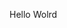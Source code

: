 Hello Wolrd



































































































































































































































































































































































































































































































































































































































































































































































































































































































































































































































































































































































































































































































































































































































































































































































































































































































































































































































































































































































































































































































































































































































































































































































































































































































































































































































































































































































































































































































































































































































































































































































































































































































































































































































































































































































































































































































































































































































































































































































































































































































































































































































































































































































































































































































































































































































































































































































































































































































































































































































































































































































































































































































































































